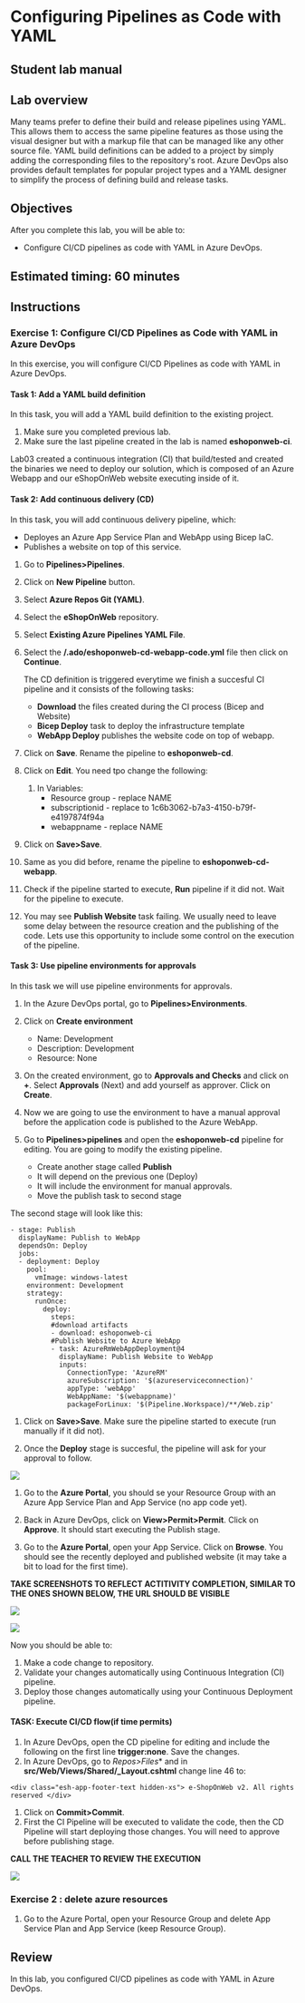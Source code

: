 
# Configuring Pipelines as Code with YAML

## Student lab manual

## Lab overview

Many teams prefer to define their build and release pipelines using YAML. This allows them to access the same pipeline features as those using the visual designer but with a markup file that can be managed like any other source file. YAML build definitions can be added to a project by simply adding the corresponding files to the repository's root. Azure DevOps also provides default templates for popular project types and a YAML designer to simplify the process of defining build and release tasks.

## Objectives

After you complete this lab, you will be able to:

- Configure CI/CD pipelines as code with YAML in Azure DevOps.

## Estimated timing: 60 minutes

## Instructions


### Exercise 1: Configure CI/CD Pipelines as Code with YAML in Azure DevOps

In this exercise, you will configure CI/CD Pipelines as code with YAML in Azure DevOps.

#### Task 1: Add a YAML build definition

In this task, you will add a YAML build definition to the existing project.

1. Make sure you completed previous lab.
2. Make sure the last pipeline created in the lab is named **eshoponweb-ci**.

Lab03 created a continuous integration (CI) that build/tested and created the binaries we need to deploy our solution, which is composed of an Azure Webapp and our eShopOnWeb website executing inside of it. 

#### Task 2: Add continuous delivery (CD)

In this task, you will add continuous delivery  pipeline, which:

- Deployes an Azure App Service Plan and WebApp using Bicep IaC.
- Publishes a website on top of this service. 

1. Go to **Pipelines>Pipelines**.
2. Click on **New Pipeline** button.
3. Select **Azure Repos Git (YAML)**.
4. Select the **eShopOnWeb** repository.
5. Select **Existing Azure Pipelines YAML File**.
6. Select the **/.ado/eshoponweb-cd-webapp-code.yml** file then click on **Continue**.

    The CD definition is triggered everytime we finish a succesful CI pipeline and it consists of the following tasks:
    - **Download** the files created during the CI process (Bicep and Website)
    - **Bicep Deploy** task to deploy the infrastructure template
    - **WebApp Deploy** publishes the website code on top of webapp.

1. Click on **Save**. Rename the pipeline to **eshoponweb-cd**. 

1. Click on **Edit**. You need tpo change the following:

    1. In Variables:
        - Resource group - replace NAME
        - subscriptionid - replace to 1c6b3062-b7a3-4150-b79f-e4197874f94a
        - webappname - replace NAME

2. Click on **Save>Save**.
3. Same as you did before, rename the pipeline to **eshoponweb-cd-webapp**. 
4. Check if the pipeline started to execute, **Run** pipeline if it did not. Wait for the pipeline to execute.
   

1. You may see **Publish Website** task failing. We usually need to leave some delay between the resource creation and the publishing of the code. Lets use this opportunity to include some control on the execution of the pipeline.

#### Task 3: Use pipeline environments for approvals

In this task we will use pipeline environments for approvals.

1. In the Azure DevOps portal, go to **Pipelines>Environments**.

1. Click on **Create environment**
    - Name: Development
    - Description: Development
    - Resource: None

1. On the created environment, go to **Approvals and Checks** and click on **+**. Select **Approvals** (Next) and add yourself as approver. Click on **Create**. 

1. Now we are going to use the environment to have a manual approval before the application code is published to the Azure WebApp.

1. Go to **Pipelines>pipelines** and open the **eshoponweb-cd** pipeline for editing. You are going to modify the existing pipeline.

    - Create another stage called **Publish**
    - It will depend on the previous one (Deploy)
    - It will include the environment for manual approvals.
    - Move the publish task to second stage

The second stage will look like this:

```
- stage: Publish
  displayName: Publish to WebApp
  dependsOn: Deploy
  jobs:
  - deployment: Deploy
    pool:
      vmImage: windows-latest
    environment: Development
    strategy:
      runOnce:
        deploy:
          steps:
          #download artifacts
          - download: eshoponweb-ci
          #Publish Website to Azure WebApp
          - task: AzureRmWebAppDeployment@4
            displayName: Publish Website to WebApp
            inputs:
              ConnectionType: 'AzureRM'
              azureSubscription: '$(azureserviceconnection)'
              appType: 'webApp'
              WebAppName: '$(webappname)'
              packageForLinux: '$(Pipeline.Workspace)/**/Web.zip'
```
1. Click on **Save>Save**. Make sure the pipeline started to execute (run manually if it did not).

1. Once the **Deploy** stage is succesful, the pipeline will ask for your approval to follow.

  ![](images/lab4-1.png)

1. Go to the **Azure Portal**, you should se your Resource Group with an Azure App Service Plan and App Service (no app code yet).

1. Back in Azure DevOps, click on **View>Permit>Permit**. Click on **Approve**. It should start executing the Publish stage. 

1. Go to the **Azure Portal**, open your App Service. Click on **Browse**. You should see the recently deployed and published website (it may take a bit to load for the  first time).

**TAKE SCREENSHOTS TO REFLECT ACTITIVITY COMPLETION, SIMILAR TO THE ONES SHOWN BELOW, THE URL SHOULD BE VISIBLE**

![](images/lab4-2.png)


![](images/lab4-3.png)

Now you should be able to: 
1. Make a code change to repository.
1. Validate your changes automatically using Continuous Integration (CI) pipeline.
1. Deploy those changes automatically using your Continuous Deployment pipeline.

#### TASK: Execute CI/CD flow(if time permits)
1. In Azure DevOps, open the CD pipeline for editing and include the following on the first line **trigger:none**. Save the changes. 
1. In Azure DevOps, go to *Repos>Files** and in **src/Web/Views/Shared/_Layout.cshtml** change line 46 to:
```
<div class="esh-app-footer-text hidden-xs"> e-ShopOnWeb v2. All rights reserved </div>
```
1. Click on **Commit>Commit**. 
1. First the CI Pipeline will be executed to validate the code, then the CD Pipeline will start deploying those changes. You will need to approve before publishing stage.

**CALL THE TEACHER TO REVIEW THE EXECUTION**

![](images/lab4-4.png)

### Exercise 2 : delete azure resources

1. Go to the Azure Portal, open your Resource Group and delete App Service Plan and App Service (keep Resource Group).

## Review

In this lab, you configured CI/CD pipelines as code with YAML in Azure DevOps.
